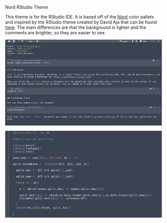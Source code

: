 Nord RStudio Theme

This theme is for the RStudio IDE. It is based off of the [Nord](https://www.nordtheme.com/ports) color pallets and inspired by the RStudio theme  created by David Aja that can be found [here](https://github.com/edavidaja/nord-rstudio). The main differences are that the background is lighter and the comments are brighter, so they are easier to see.   

![markdown_ss](/markdown_ss.PNG)

![code_ss](/code_ss.PNG)

